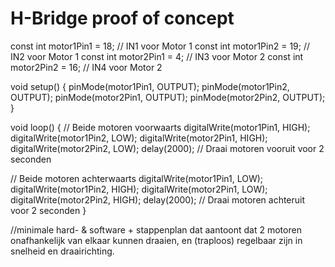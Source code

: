 # H-Bridge proof of concept
const int motor1Pin1 = 18;  // IN1 voor Motor 1
const int motor1Pin2 = 19;  // IN2 voor Motor 1
const int motor2Pin1 = 4;  // IN3 voor Motor 2
const int motor2Pin2 = 16;  // IN4 voor Motor 2

void setup() {
  pinMode(motor1Pin1, OUTPUT);
  pinMode(motor1Pin2, OUTPUT);
  pinMode(motor2Pin1, OUTPUT);
  pinMode(motor2Pin2, OUTPUT);
}

void loop() {
  // Beide motoren voorwaarts
  digitalWrite(motor1Pin1, HIGH);
  digitalWrite(motor1Pin2, LOW);
  digitalWrite(motor2Pin1, HIGH);
  digitalWrite(motor2Pin2, LOW);
  delay(2000);  // Draai motoren vooruit voor 2 seconden
  
  // Beide motoren achterwaarts
  digitalWrite(motor1Pin1, LOW);
  digitalWrite(motor1Pin2, HIGH);
  digitalWrite(motor2Pin1, LOW);
  digitalWrite(motor2Pin2, HIGH);
  delay(2000);  // Draai motoren achteruit voor 2 seconden
}

//minimale hard- & software + stappenplan dat aantoont dat 2 motoren onafhankelijk van elkaar kunnen draaien, en (traploos) regelbaar zijn in snelheid en draairichting.
